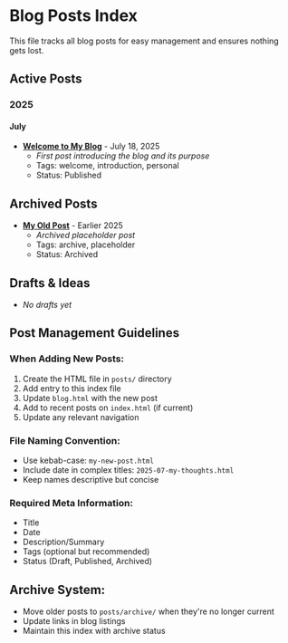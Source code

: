 # Blog Posts Index

This file tracks all blog posts for easy management and ensures nothing gets lost.

## Active Posts

### 2025

#### July
- **[Welcome to My Blog](posts/welcome-to-my-blog.html)** - July 18, 2025
  - *First post introducing the blog and its purpose*
  - Tags: welcome, introduction, personal
  - Status: Published

## Archived Posts

- **[My Old Post](posts/archive/my-old-post.html)** - Earlier 2025
  - *Archived placeholder post*
  - Tags: archive, placeholder
  - Status: Archived

## Drafts & Ideas

- *No drafts yet*

## Post Management Guidelines

### When Adding New Posts:
1. Create the HTML file in `posts/` directory
2. Add entry to this index file
3. Update `blog.html` with the new post
4. Add to recent posts on `index.html` (if current)
5. Update any relevant navigation

### File Naming Convention:
- Use kebab-case: `my-new-post.html`
- Include date in complex titles: `2025-07-my-thoughts.html`
- Keep names descriptive but concise

### Required Meta Information:
- Title
- Date
- Description/Summary
- Tags (optional but recommended)
- Status (Draft, Published, Archived)

## Archive System:
- Move older posts to `posts/archive/` when they're no longer current
- Update links in blog listings
- Maintain this index with archive status
